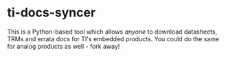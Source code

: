 # ti-docs-syncer
This is a Python-based tool which allows *anyone* to download datasheets, TRMs and errata docs for TI's embedded products. You could do the same for analog products as well - fork away!
